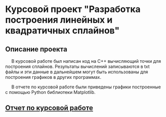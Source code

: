 # Курсовой проект "Разработка построения линейных и квадратичных сплайнов"

## Описание проекта
&nbsp;&nbsp;&nbsp;&nbsp; В курсовой работе был написан код на C++ вычисляющий точки для построения сплайнов. Результаты вычислений записываются в txt файлы и эти данные в дальнейшем могут быть использованы для построения графиков в других программах.

&nbsp;&nbsp;&nbsp;&nbsp; В отчете по курсовой работе были приведены графики построенные с помощью Python библиотеки Matplotlib.

## [Отчет по курсовой работе](./Сплайны.pdf)
